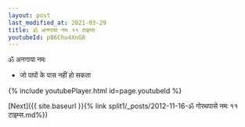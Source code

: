 ```yaml
---
layout: post
last_modified_at: 2021-03-29
title: ॐ अनगाया नमः ११ टाइम्स
youtubeId: pB6Chu4XnG8
---
```

 
 
 ॐ अनगाया नमः  
 
 -  जो पापों के पास नहीं हो सकता 
 
  
 
  
 
 
 
 
 
 


{% include youtubePlayer.html id=page.youtubeId %}
 
[Next]({{ site.baseurl }}{% link  split1/_posts/2012-11-16-ॐ गोरथपासे नमः ११ टाइम्स.md%})
 
